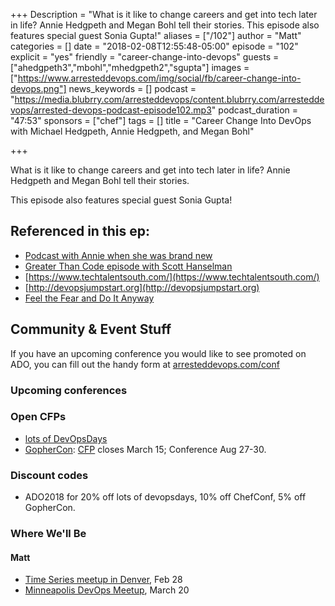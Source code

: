 +++
Description = "What is it like to change careers and get into tech later in life? Annie Hedgpeth and Megan Bohl tell their stories. This episode also features special guest Sonia Gupta!"
aliases = ["/102"]
author = "Matt"
categories = []
date = "2018-02-08T12:55:48-05:00"
episode = "102"
explicit = "yes"
friendly = "career-change-into-devops"
guests = ["ahedgpeth3","mbohl","mhedgpeth2","sgupta"]
images = ["https://www.arresteddevops.com/img/social/fb/career-change-into-devops.png"]
news_keywords = []
podcast = "https://media.blubrry.com/arresteddevops/content.blubrry.com/arresteddevops/arrested-devops-podcast-episode102.mp3"
podcast_duration = "47:53"
sponsors = ["chef"]
tags = []
title = "Career Change Into DevOps with Michael Hedgpeth, Annie Hedgpeth, and Megan Bohl"

+++

What is it like to change careers and get into tech later in life? Annie Hedgpeth and Megan Bohl tell their stories.

This episode also features special guest Sonia Gupta!

## Referenced in this ep:

- [Podcast with Annie when she was brand new](https://www.arresteddevops.com/chefconf-2016/)
- [Greater Than Code episode with Scott Hanselman](https://www.greaterthancode.com/podcast/episode-039-the-b-side-of-software-development-with-scott-hanselman/)
- [https://www.techtalentsouth.com/](https://www.techtalentsouth.com/)
- [http://devopsjumpstart.org](http://devopsjumpstart.org)
- [Feel the Fear and Do It Anyway](https://www.amazon.com/Feel-Fear-Do-Anyway/dp/0345487427)


## Community & Event Stuff

If you have an upcoming conference you would like to see promoted on ADO, you can fill out the handy form at [arresteddevops.com/conf](https://arresteddevops.com/conf)

### Upcoming conferences

### Open CFPs

- [lots of DevOpsDays](https://devopsdays.org/speaking)
- [GopherCon](https://www.gophercon.com/): [CFP](https://www.papercall.io/gophercon2018) closes March 15; Conference Aug 27-30.

### Discount codes
- ADO2018 for 20% off lots of devopsdays, 10% off ChefConf, 5% off GopherCon.

### Where We'll Be

#### Matt

- [Time Series meetup in Denver](https://www.meetup.com/Time-Series-Denver/events/vjqrgpyxdblc/), Feb 28
- [Minneapolis DevOps Meetup](https://www.meetup.com/DevOps-Minneapolis/events/247091630/), March 20




